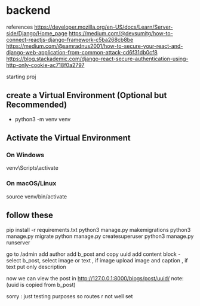 # backend
references
https://developer.mozilla.org/en-US/docs/Learn/Server-side/Django/Home_page
https://medium.com/@devsumitg/how-to-connect-reactjs-django-framework-c5ba268cb8be
https://medium.com/@samradnus2001/how-to-secure-your-react-and-django-web-application-from-common-attack-cd6f31db0cf8
https://blog.stackademic.com/django-react-secure-authentication-using-http-only-cookie-ac718f0a2797


starting proj

## create a Virtual Environment (Optional but Recommended)
- python3 -m venv venv

## Activate the Virtual Environment

### On Windows
venv\Scripts\activate

### On macOS/Linux
source venv/bin/activate

## follow these

pip install -r requirements.txt
python3 manage.py makemigrations
python3 manage.py migrate
python manage.py createsuperuser
python3 manage.py runserver

go to /admin
add author
add b_post and copy uuid
add content block - select b_post,  select  image or text , if image upload image and caption , if text put only description

now we can view the post in http://127.0.0.1:8000/blogs/post/uuid/          note: (uuid is copied from b_post)

sorry : just testing purposes so routes r not well set


